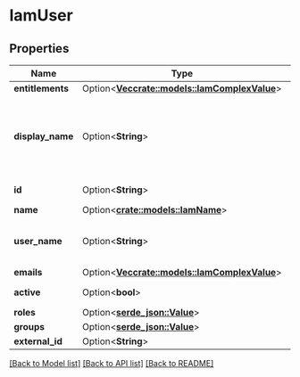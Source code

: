 # IamUser

## Properties

Name | Type | Description | Notes
------------ | ------------- | ------------- | -------------
**entitlements** | Option<[**Vec<crate::models::IamComplexValue>**](IamComplexValue.md)> |  | [optional]
**display_name** | Option<**String**> | String that represents a concatenation of given and family names. For example `John Smith`. | [optional]
**id** | Option<**String**> | Databricks user ID. | [optional]
**name** | Option<[**crate::models::IamName**](IamName.md)> |  | [optional]
**user_name** | Option<**String**> | Email address of the Databricks user. | [optional]
**emails** | Option<[**Vec<crate::models::IamComplexValue>**](IamComplexValue.md)> |  | [optional]
**active** | Option<**bool**> | If this user is active | [optional]
**roles** | Option<[**serde_json::Value**](.md)> |  | [optional]
**groups** | Option<[**serde_json::Value**](.md)> |  | [optional]
**external_id** | Option<**String**> |  | [optional]

[[Back to Model list]](../README.md#documentation-for-models) [[Back to API list]](../README.md#documentation-for-api-endpoints) [[Back to README]](../README.md)


